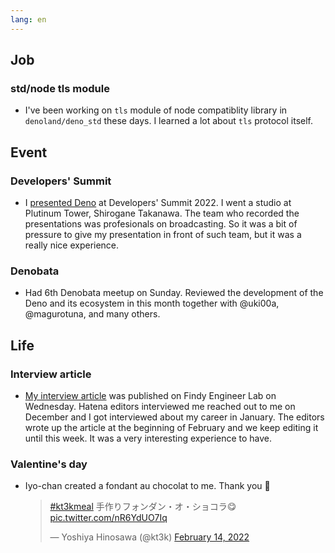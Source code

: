 ```yaml
---
lang: en
---
```


## Job

### std/node tls module

- I've been working on `tls` module of node compatiblity library in `denoland/deno_std` these days. I learned a lot about `tls` protocol itself.

## Event

### Developers' Summit

- I [presented Deno](https://kt3k.github.io/talk_devsumi_2022_deno/) at Developers' Summit 2022. I went a studio at Plutinum Tower, Shirogane Takanawa. The team who recorded the presentations was profesionals on broadcasting. So it was a bit of pressure to give my presentation in front of such team, but it was a really nice experience.

### Denobata

- Had 6th Denobata meetup on Sunday. Reviewed the development of the Deno and its ecosystem in this month together with @uki00a, @magurotuna, and many others.

## Life

### Interview article

- [My interview article](https://engineer-lab.findy-code.io/deno-kt3k) was published on Findy Engineer Lab on Wednesday. Hatena editors interviewed me reached out to me on December and I got interviewed about my career in January. The editors wrote up the article at the beginning of February and we keep editing it until this week. It was a very interesting experience to have.

### Valentine's day

- Iyo-chan created a fondant au chocolat to me. Thank you 🥰

  <blockquote class="twitter-tweet"><p lang="ja" dir="ltr"><a href="https://twitter.com/hashtag/kt3kmeal?src=hash&amp;ref_src=twsrc%5Etfw">#kt3kmeal</a> 手作りフォンダン・オ・ショコラ😋 <a href="https://t.co/nR6YdUO7Iq">pic.twitter.com/nR6YdUO7Iq</a></p>&mdash; Yoshiya Hinosawa (@kt3k) <a href="https://twitter.com/kt3k/status/1493215116271427585?ref_src=twsrc%5Etfw">February 14, 2022</a></blockquote> <script async src="https://platform.twitter.com/widgets.js" charset="utf-8"></script>
